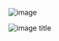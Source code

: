 ![image](https://github.com/user-attachments/assets/1c0122f2-181e-465e-b083-8c5c911ce15d) 

![image title]([(https://github.com/Luthervonivory)])

